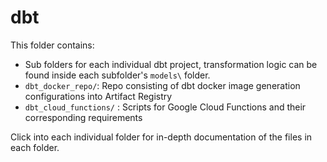 # dbt

This folder contains:
- Sub folders for each individual dbt project, transformation logic can be found inside each subfolder's `models\` folder.
- `dbt_docker_repo/`: Repo consisting of dbt docker image generation configurations into Artifact Registry
- `dbt_cloud_functions/` : Scripts for Google Cloud Functions and their corresponding requirements

Click into each individual folder for in-depth documentation of the files in each folder.
